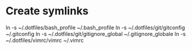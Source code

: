 # Create symlinks
ln -s ~/.dotfiles/bash_profile ~/.bash_profile
ln -s ~/.dotfiles/git/gitconfig ~/.gitconfig
ln -s ~/.dotfiles/git/gitignore_global ~/.gitignore_globale
ln -s ~/.dotfiles/vimrc/vimrc ~/.vimrc
